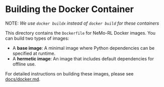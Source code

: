 # Building the Docker Container
NOTE: *We use `docker buildx` instead of `docker build` for these containers*

This directory contains the `Dockerfile` for NeMo-RL Docker images.
You can build two types of images:
- A **base image**: A minimal image where Python dependencies can be specified at runtime.
- A **hermetic image**: An image that includes default dependencies for offline use.


For detailed instructions on building these images, please see [docs/docker.md](../docs/docker.md).